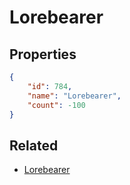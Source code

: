 # Lorebearer

<no description available>

## Properties

```json
{
    "id": 784,
    "name": "Lorebearer",
    "count": -100
}
```

## Related

- [Lorebearer](../items/21614-lorebearer.md)

